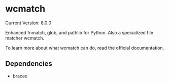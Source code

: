 # wcmatch

Current Version: 8.0.0

Enhanced fnmatch, glob, and pathlib for Python. Also a specialized file matcher wcmatch.

To learn more about what wcmatch can do, read the official documentation.

## Dependencies

- bracex
